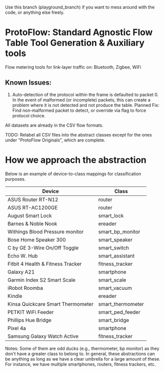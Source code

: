 Use this branch (playground_branch) if you want to mess around with the code, or anything else freely.

# ProtoFlow: Standard Agnostic Flow Table Tool Generation & Auxiliary tools
Flow metering tools for link-layer traffic on: Bluetooth, Zigbee, WiFi

## Known Issues:
1. Auto-detection of the protocol within the frame is defaulted to packet 0. In the event of malformed (or incomplete) packets, this can create a problem where it is not detected and not produce the table. 
Planned Fix: Find non-malformed packet to detect, or override via flag to force protocol choice.


All datasets are already in the CSV flow formats.

TODO: Relabel all CSV files into the abstract classes except for the ones under "ProtoFlow Originals", which are complete.


# How we approach the abstraction

Below is an example of device-to-class mappings for classification purposes.

Device | Class 
--- | --- | 
ASUS Router RT-N12 | router
ASUS RT-AC1200GE | router
August Smart Lock | smart_lock
Barnes & Noble Nook | ereader
Withings Blood Pressure monitor | smart_bp_monitor
Bose Home Speaker 300 | smart_speaker
C by GE 3-Wire On/Off Toggle | smart_switch
Echo W. Hub | smart_assistant
Fitbit 4 Health & Fitness Tracker | fitness_tracker
Galaxy A21 | smartphone
Garmin Index S2 Smart Scale | smart_scale
iRobot Roomba | smart_vacuum
Kindle | ereader
Kinsa Quickcare Smart Thermometer | smart_thermometer
PETKIT WiFi Feeder | smart_ped_feeder
Phillips Hue Bridge | smart_bridge
Pixel 4a | smartphone
Samsung Galaxy Watch Active | fitness_tracker

Notes: Some of them are odd ducks (e.g., thermometer, bp monitor) as they don't have a greater class to belong to. In general, these abstractions can be anything as long as we have a clear umbrella for a large amount of these. For instance, we have multiple smartphones, routers, fitness trackers, etc.


